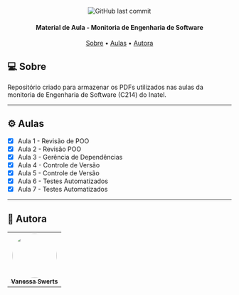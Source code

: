 
<p align="center">  
   <img alt="GitHub last commit" src="https://img.shields.io/github/last-commit/VanessaSwerts/docs">
</p>

<h4 align="center"> 
 Material de Aula - Monitoria de Engenharia de Software
</h4>

<p align="center">
 <a href="#-sobre">Sobre</a> •
  <a href="#-aulas">Aulas</a> •
 <a href="#-autora">Autora</a>
</p>


## 💻 Sobre

Repositório criado para armazenar os PDFs utilizados nas aulas da monitoria de Engenharia de Software (C214) do Inatel.

---

## ⚙️ Aulas
 
- [x] Aula 1 - Revisão de POO 
- [x] Aula 2 - Revisão POO
- [x] Aula 3 - Gerência de Dependências
- [x] Aula 4 - Controle de Versão
- [x] Aula 5 - Controle de Versão
- [x] Aula 6 - Testes Automatizados
- [x] Aula 7 - Testes Automatizados

---

## 🦸 Autora

<table>
  <tr>   
    <td align="center"><a href="https://github.com/vanessaSwerts/"><img style="border-radius: 50%;" src="https://avatars2.githubusercontent.com/u/57146734?v=4" width="100px;" alt=""/><br /><sub><b>Vanessa Swerts</b></sub></a></td>  
  </tr>
</table>
